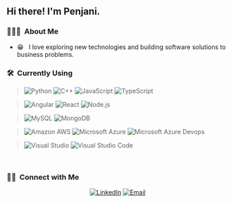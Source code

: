 <h2> Hi there! I'm Penjani.</h2>

<h3> 👨🏻‍💻 &nbsp;About Me </h3>

- 😁 &nbsp; I love exploring new technologies and building software solutions to business problems.

<h3> 🛠 &nbsp;Currently Using</h3>

> ![Python](https://img.shields.io/badge/-Python-333333?style=for-the-badge&logo=python&logoColor=white)
> ![C++](https://img.shields.io/badge/-C++-333333?style=for-the-badge&logo=C%2B%2B&logoColor=white)
> ![JavaScript](https://img.shields.io/badge/-JavaScript-333333?style=for-the-badge&logo=JavaScript)
> ![TypeScript](https://img.shields.io/badge/-TypeScript-333333?style=for-the-badge&logo=TypeScript)

> ![Angular](https://img.shields.io/badge/-Angular-333333?style=for-the-badge&logo=angular)
> ![React](https://img.shields.io/badge/-React-333333?style=for-the-badge&logo=react)
> ![Node.js](https://img.shields.io/badge/-Node.js-333333?style=for-the-badge&logo=node.js)

> ![MySQL](https://img.shields.io/badge/-MySQL-333333?style=for-the-badge&logo=mysql&logoColor=white)
> ![MongoDB](https://img.shields.io/badge/-MongoDB-333333?style=for-the-badge&logo=mongodb)

> ![Amazon AWS](https://img.shields.io/badge/Amazon_AWS-333333?style=for-the-badge&logo=amazon-aws)
> ![Microsoft Azure](https://img.shields.io/badge/Microsoft_Azure-333333?style=for-the-badge&logo=microsoft-azure&logoColor=white)
> ![Microsoft Azure Devops](https://img.shields.io/badge/Azure_DevOps-333333?style=for-the-badge&logo=azure-devops)

> ![Visual Studio](https://img.shields.io/badge/-Visual%20Studio-333333?style=for-the-badge&logo=visual-studio&logoColor=white)
> ![Visual Studio Code](https://img.shields.io/badge/-Visual%20Studio%20Code-333333?style=for-the-badge&logo=visual-studio-code&logoColor=007ACC)

<br/>

<h3> 🤝🏻 &nbsp;Connect with Me </h3>

<p align="center">
<a href="https://www.linkedin.com/in/penjani/"><img alt="LinkedIn" src="https://img.shields.io/badge/LinkedIn-Penjani%20Mkandawire-blue?style=flat-square&logo=linkedin"></a>
<a href="mailto:mkandawire15@gmail.com"><img alt="Email" src="https://img.shields.io/badge/Email-mkandawire15@gmail.com-blue?style=flat-square&logo=gmail"></a>
</p>
